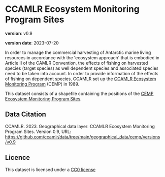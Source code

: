 # CCAMLR Ecosystem Monitoring Program Sites

**version**: v0.9

**version date**: 2023-07-20

In order to manage the commercial harvesting of Antarctic marine living resources in accordance with the 'ecosystem approach' that is embodied in Article II of the CAMLR Convention, the effects of fishing on harvested species (target species) as well dependent species and associated species need to be taken into account. In order to provide information of the effects of fishing on dependent species, CCAMLR set up the [CCAMLR Ecosystem Monitoring Program](https://www.ccamlr.org/node/73031) (CEMP) in 1989.

This dataset consists of a shapefile containing the positions of the [CEMP Ecosystem Monitoring Program Sites](https://www.ccamlr.org/node/83427).

## Data Citation

CCAMLR. 2023. Geographical data layer: CCAMLR Ecosystem Monitoring Program Sites. Version 0.9, URL: <https://github.com/ccamlr/data/tree/main/geographical_data/cemp/versions/v0.9>

## Licence

This dataset is licensed under a [CC0 license](/LICENSE.md)
